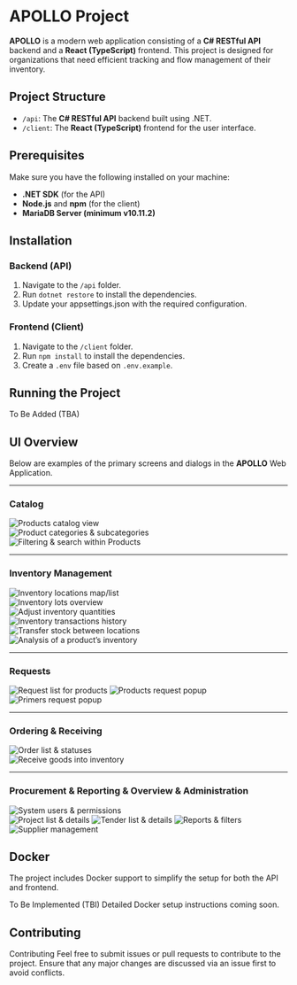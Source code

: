 # APOLLO Project

**APOLLO** is a modern web application consisting of a **C# RESTful API** backend and a **React (TypeScript)** frontend. This project is designed for organizations that need efficient tracking and flow management of their inventory.

## Project Structure

- `/api`: The **C# RESTful API** backend built using .NET.
- `/client`: The **React (TypeScript)** frontend for the user interface.

## Prerequisites

Make sure you have the following installed on your machine:

- **.NET SDK** (for the API)
- **Node.js** and **npm** (for the client)
- **MariaDB Server (minimum v10.11.2)**

## Installation

### Backend (API)
1. Navigate to the `/api` folder.
2. Run `dotnet restore` to install the dependencies.
3. Update your appsettings.json with the required configuration.

### Frontend (Client)
1. Navigate to the `/client` folder.
2. Run `npm install` to install the dependencies.
3. Create a `.env` file based on `.env.example`.

## Running the Project
To Be Added (TBA)

## UI Overview
Below are examples of the primary screens and dialogs in the **APOLLO** Web Application.

---

### Catalog
![Products catalog view](demo/screenshots/products.png)  
![Product categories & subcategories](demo/screenshots/product-categories-subcategories.png)  
![Filtering & search within Products](demo/screenshots/products-filtering-requests-orders.png)  


---

### Inventory Management
![Inventory locations map/list](demo/screenshots/inventory-locations.png)  
![Inventory lots overview](demo/screenshots/inventory-lots.png)  
![Adjust inventory quantities](demo/screenshots/inventory-adjustment.png)  
![Inventory transactions history](demo/screenshots/inventory-transactions.png)  
![Transfer stock between locations](demo/screenshots/inventory-transfer.png)  
![Analysis of a product’s inventory](demo/screenshots/inventory-analysis-of-product.png)  

---

### Requests
![Request list for products](demo/screenshots/request-list.png)
![Products request popup](demo/screenshots/products-request-popup.png)
![Primers request popup](demo/screenshots/primer-request.png)

---

### Ordering & Receiving
![Order list & statuses](demo/screenshots/orders.png)  
![Receive goods into inventory](demo/screenshots/order-receiving.png)  

---

### Procurement & Reporting & Overview & Administration
![System users & permissions](demo/screenshots/system-users.png)  
![Project list & details](demo/screenshots/projects.png) 
![Tender list & details](demo/screenshots/tenders.png) 
![Reports  & filters](demo/screenshots/reports.png)  
![Supplier management](demo/screenshots/suppliers.png)  

## Docker
The project includes Docker support to simplify the setup for both the API and frontend.

To Be Implemented (TBI)
Detailed Docker setup instructions coming soon.

## Contributing
Contributing
Feel free to submit issues or pull requests to contribute to the project. Ensure that any major changes are discussed via an issue first to avoid conflicts.
